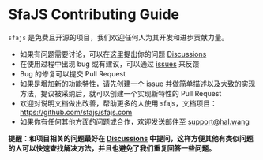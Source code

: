 # SfaJS Contributing Guide

`sfajs` 是免费且开源的项目，我们欢迎任何人为其开发和进步贡献力量。

- 如果有问题需要讨论，可以在这里提出你的问题 [Discussions](https://github.com/sfajs/sfa/discussions)
- 在使用过程中出现 bug 或有建议，可以通过 [issues](https://github.com/sfajs/cli/issues) 来反馈
- Bug 的修复可以提交 Pull Request
- 如果是增加新的功能特性，请先创建一个 issue 并做简单描述以及大致的实现方法，提议被采纳后，就可以创建一个实现新特性的 Pull Request
- 欢迎对说明文档做出改善，帮助更多的人使用 sfajs，文档项目：<https://github.com/sfajs/sfajs.com>
- 如果你有任何其他方面的问题或合作，欢迎发送邮件至 support@hal.wang

**提醒：和项目相关的问题最好在 [Discussions](https://github.com/sfajs/sfa/discussions) 中提问，这样方便其他有类似问题的人可以快速查找解决方法，并且也避免了我们重复回答一些问题。**
